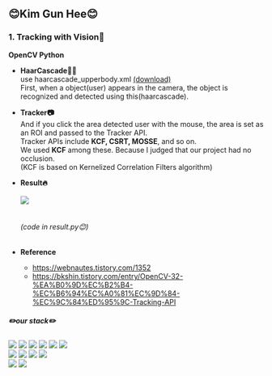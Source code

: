 ## 😊Kim Gun Hee😊  
### 1. Tracking with Vision📸  
**OpenCV Python**
- **HaarCascade🧑🏻**  
  use haarcascade_upperbody.xml [(download)](https://github.com/anaustinbeing/haar-cascade-files/tree/master)  
  First, when a object(user) appears in the camera, the object is recognized and detected using this(haarcascade).  
  
- **Tracker📷**  
  And if you click the area detected user with the mouse, the area is set as an ROI and passed to the Tracker API.  
  Tracker APIs include **KCF, CSRT, MOSSE**, and so on.  
  We used **KCF** among these. Because I judged that our project had no occlusion.  
  (KCF is based on Kernelized Correlation Filters algorithm)  
  
- **Result🔥**
  <br><br>
  <img src="https://github.com/krjsgml/jangbogo/assets/95139209/6fee0e7a-8904-46d1-b88b-c7a2d0f065b2">
  <br><br>
  ###### (code in result.py😊)
  
- **Reference**
  + https://webnautes.tistory.com/1352  
  + https://bkshin.tistory.com/entry/OpenCV-32-%EA%B0%9D%EC%B2%B4-%EC%B6%94%EC%A0%81%EC%9D%84-%EC%9C%84%ED%95%9C-Tracking-API

<!-- ### 2. ROS with SLAM🤖  -->

##### ✏️our stack✏️
<!--Python-->
<span>
  <img src="https://img.shields.io/badge/Python-3776AB?style=for-the-badge&logo=Python&logoColor=white">
</span>

<!--OpenCV-->
<span>
  <img src="https://img.shields.io/badge/OpenCV-5C3EE8?style=for-the-badge&logo=OpenCV&logoColor=white">
</span>

<!--Qt-->
<span>
  <img src="https://img.shields.io/badge/Qt-41CD52?style=for-the-badge&logo=Qt&logoColor=white">
</span>

<!--ROS-->
<span>
  <img src="https://img.shields.io/badge/ROS-22314E?style=for-the-badge&logo=ROS&logoColor=white">
</span>

<!--C-->
<span>
  <img src="https://img.shields.io/badge/C-A8B9CC?style=for-the-badge&logo=c&logoColor=black"/>
</span>

<!--Linux-->
<span>
  <img src="https://img.shields.io/badge/Linux-FCC624?style=for-the-badge&logo=Linux&logoColor=black"/>
</span>

<br>
<!--VS-->
<span>
  <img src="https://img.shields.io/badge/Visual Studio-5C2D91?style=for-the-badge&logo=Visual Studio&logoColor=white"/>
</span>

<!--VS Code-->
<span>
  <img src="https://img.shields.io/badge/Visual Studio Code-007ACC?style=for-the-badge&logo=Visual Studio Code&logoColor=white"/>
</span>

<!--GitHub-->
<span>
  <img src="https://img.shields.io/badge/GitHub-181717?style=for-the-badge&logo=GitHub&logoColor=white"/>
</span>

<!--Git-->
<span>
  <img src="https://img.shields.io/badge/Git-F05032?style=for-the-badge&logo=Git&logoColor=white"/>
</span>

<br>
<!--RPI-->
<span>
  <img src="https://img.shields.io/badge/Raspberry Pi-A22846?style=for-the-badge&logo=Raspberry Pi&logoColor=white"/>
</span>

<!--Arduino-->
<span>
  <img src="https://img.shields.io/badge/Arduino-00979D?style=for-the-badge&logo=Arduino&logoColor=black"/>  
</span>  
